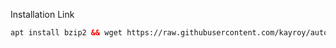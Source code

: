 <!DOCTYPE html>

Installation Link<br>
 
  ```html
apt install bzip2 && wget https://raw.githubusercontent.com/kayroy/autoscript/main/install.sh && chmod +x install.sh && ./install.sh
  ```
<b>
